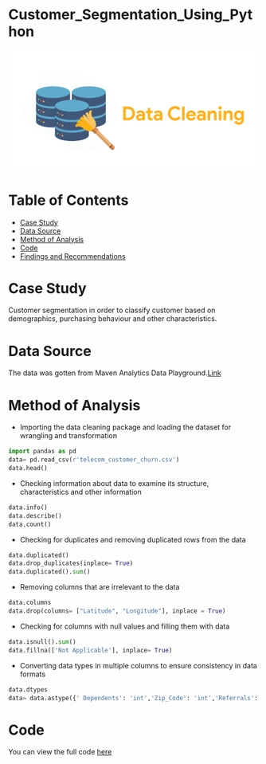 # Customer_Segmentation_Using_Python
![](Intro_Image.png)
# Table of Contents
- [Case Study](#case-study)
- [Data Source](#data-source)
- [Method of Analysis](#method-of-analysis)
- [Code](#code)
- [Findings and Recommendations](#findings-and-recommendations)

# Case Study
Customer segmentation in order to classify customer based on demographics, purchasing behaviour and other characteristics.
# Data Source
The data was gotten from Maven Analytics Data Playground.[Link](https://mavenanalytics.io/data-playground?search=customer%20churn)
# Method of Analysis 
- Importing the data cleaning package and loading the dataset for wrangling and transformation 
```python
import pandas as pd
data= pd.read_csv(r'telecom_customer_churn.csv')
data.head()
```
- Checking information about data to examine its structure, characteristics and other information 
```python
data.info()
data.describe()
data.count()
```
- Checking for duplicates and removing duplicated rows from the data
```python
data.duplicated()
data.drop_duplicates(inplace= True)
data.duplicated().sum()
```
- Removing columns that are irrelevant to the data
```python
data.columns
data.drop(columns= ["Latitude", "Longitude"], inplace = True)
```
- Checking for columns with null values and filling them with data
```python
data.isnull().sum()
data.fillna(['Not Applicable'], inplace= True)
```
- Converting data types in multiple columns to ensure consistency in data formats
```python
data.dtypes
data= data.astype({' Dependents': 'int','Zip_Code': 'int','Referrals': 'int','Tenure': 'int','Avg_Monthly_Long_Distance_Charges': 'int','Avg_Monthly_GB Download': 'int','Monthly_Charge': 'int','Total_Charges': 'int','Total_Refunds': 'int','Total_Extra_Data_Charges': 'int','Total_Long_Distance_Charges': 'int','Total_Revenue': 'int'})
```
# Code
You can view the full code [here](Data_Cleaning_with_Python.ipynb)
